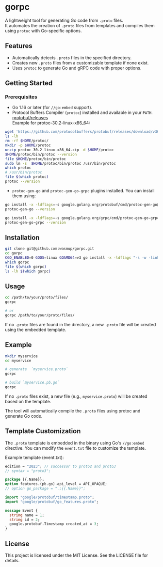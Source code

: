 # gorpc
A lightweight tool for generating Go code from `.proto` files.  
It automates the creation of `.proto` files from templates and compiles them using `protoc` with Go-specific options.

## Features

- Automatically detects `.proto` files in the specified directory.
- Creates new `.proto` files from a customizable template if none exist.
- Uses `protoc` to generate Go and gRPC code with proper options.

## Getting Started

### Prerequisites

- Go 1.16 or later (for `//go:embed` support).
- Protocol Buffers Compiler (`protoc`) installed and available in your `PATH`.  
[protobuf/releases](https://github.com/protocolbuffers/protobuf/releases/)  
Example for protoc-30.2-linux-x86_64:
```sh
wget 'https://github.com/protocolbuffers/protobuf/releases/download/v30.2/protoc-30.2-linux-x86_64.zip'
ls -lh
rm -rf $HOME/protoc/
mkdir -p $HOME/protoc
unzip protoc-30.2-linux-x86_64.zip -d $HOME/protoc
$HOME/protoc/bin/protoc --version
file $HOME/protoc/bin/protoc
sudo ln -s  $HOME/protoc/bin/protoc /usr/bin/protoc
which protoc
# /usr/bin/protoc
file $(which protoc)
protoc --version
```

- `protoc-gen-go` and `protoc-gen-go-grpc` plugins installed. You can install them using:
```sh
go install -x -ldflags=-s google.golang.org/protobuf/cmd/protoc-gen-go@latest
protoc-gen-go --version

go install -x -ldflags=-s google.golang.org/grpc/cmd/protoc-gen-go-grpc@latest
protoc-gen-go-grpc --version
```

## Installation
```sh
git clone git@github.com:wasmup/gorpc.git
cd gorpc
CGO_ENABLED=0 GOOS=linux GOAMD64=v3 go install -x -ldflags "-s -w -linkmode internal" -trimpath=true 
which gorpc
file $(which gorpc)
ls -lh $(which gorpc)
```

## Usage

```sh
cd /path/to/your/proto/files/
gorpc

# or
gorpc /path/to/your/proto/files/
```

If no `.proto` files are found in the directory, a new `.proto` file will be created using the embedded template.

## Example
```sh
mkdir myservice
cd myservice

# generate  `myservice.proto`
gorpc

# build `myservice.pb.go`
gorpc
```

If no `.proto` files exist, a new file (e.g., `myservice.proto`) will be created based on the template.

The tool will automatically compile the `.proto` files using protoc and generate Go code.

## Template Customization
The `.proto` template is embedded in the binary using Go's `//go:embed` directive. You can modify the `event.txt` file to customize the template.

Example template (event.txt):
```proto
edition = "2023"; // successor to proto2 and proto3
// syntax = "proto3";

package {{.Name}};
option features.(pb.go).api_level = API_OPAQUE;
// option go_package = ".;{{.Name}}";

import "google/protobuf/timestamp.proto";
import "google/protobuf/go_features.proto";

message Event {
  string name = 1;
  string id = 2;
  google.protobuf.Timestamp created_at = 3;
}
```

## License
This project is licensed under the MIT License. See the LICENSE file for details.
